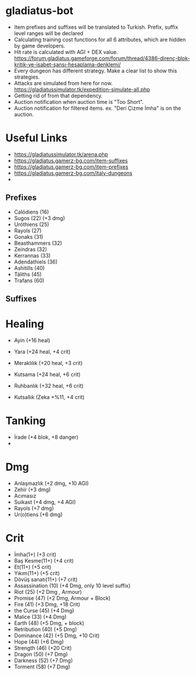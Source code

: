 # gladiatus-bot
- Item prefixes and suffixes will be translated to Turkish. Prefix, suffix level ranges will be declared
- Calculating training cost functions for all 6 attributes, which are hidden by game developers.
- Hit rate is calculated with AGI + DEX value. https://forum.gladiatus.gameforge.com/forum/thread/4386-direnç-blok-kritik-ve-isabet-şansı-hesaplama-denklemi/
- Every dungeon has different strategy. Make a clear list to show this strategies.
- Attacks are simulated from here for now. https://gladiatussimulator.tk/expedition-simulate-all.php
- Getting rid of from that dependency.
- Auction notification when auction time is "Too Short".
- Auction notification for filtered items. ex. "Deri Çizme İmha" is on the auction.

# Useful Links
- https://gladiatussimulator.tk/arena.php
- https://gladiatus.gamerz-bg.com/item-suffixes
- https://gladiatus.gamerz-bg.com/item-prefixes
- https://gladiatus.gamerz-bg.com/italy-dungeons
- 






## Prefixes
- Calódiens (16)
- Sugos (22) 						(+3 dmg)
- Uróthiens (25)
- Rayols (27)
- Gonaks (31)
- Beasthammers (32)
- Zeindras (32)
- Kerrannas (33)
- Adendathiels (36)
- Ashitills (40)
- Táliths (45)
- Trafans (60) 



## Suffixes
# Healing

- Ayin 								(+16 heal)
- Yara 								(+24 heal, +4 crit)
- Meraklılık 						(+20 heal, +3 crit)
- Kutsama 							(+24 heal, +6 crit)
- Ruhbanlık 						(+32 heal, +6 crit)

- Kutsallık 						(Zeka +%11, +4 crit)


# Tanking
- İrade 							(+4 blok, +8 danger)
- 


# Dmg
- Anlaşmazlık						(+2 dmg, +10 AGI)
- Zehir								(+3 dmg)
- Acımasız
- Suikast							(+4 dmg, +4 AGI)
- Rayols							(+7 dmg)
- Ur(o)tiens						(+6 dmg)


# Crit
- İmha(1+)							(+3 crit)
- Baş Kesme(11+)					(+4 crit)
- Et(11+) 							(+5 crit)
- Yıkım(11+) 						(+5 crit)
- Dövüş sanatı(11+)					(+7 crit)
- Assassination (10) 				(+4 Dmg, only 10 level suffix)
- Riot (25) 						(+2 Dmg , Armour)
- Promise (47) 						(+2 Dmg, Armour + Block)
- Fire (41) 						(+3 Dmg, +18 Crit)
- the Curse (45)  					(+4 Dmg)
- Malice (33) 						(+4 Dmg)
- Earth (48) 						(+5 Dmg, + block)
- Retribution (40) 					(+5 Dmg)
- Dominance (42) 					(+5 Dmg, +10 Crit)
- Hope (44) 						(+6 Dmg)
- Strength (46) 					(+20 Crit)
- Dragon (50) 						(+7 Dmg)
- Darkness (52) 					(+7 Dmg)
- Torment (58) 						(+7 Dmg)
